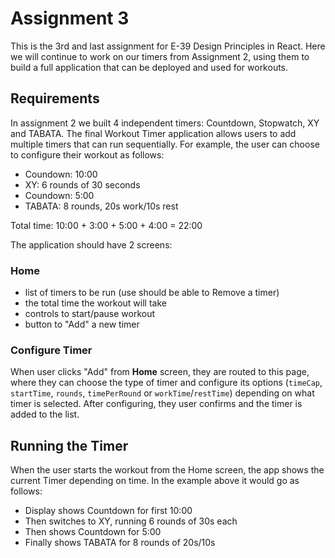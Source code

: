 # Assignment 3

This is the 3rd and last assignment for E-39 Design Principles in React. Here we will continue to work on our timers from Assignment 2, using them to build a full application that can be deployed and used for workouts.

## Requirements
In assignment 2 we built 4 independent timers: Countdown, Stopwatch, XY and TABATA. The final Workout Timer application allows users to add multiple timers that can run sequentially. For example, the user can choose to configure their workout as follows:

- Coundown:   10:00
- XY:         6 rounds of 30 seconds
- Coundown:   5:00
- TABATA:     8 rounds, 20s work/10s rest

Total time:   10:00 + 3:00 + 5:00 + 4:00 = 22:00

The application should have 2 screens:

### Home
- list of timers to be run (use should be able to Remove a timer)
- the total time the workout will take
- controls to start/pause workout
- button to "Add" a new timer

### Configure Timer
When user clicks "Add" from **Home** screen, they are routed to this page, where they can choose the type of timer and configure its options (`timeCap`, `startTime`, `rounds`, `timePerRound` or `workTime`/`restTime`) depending on what timer is selected. After configuring, they user confirms and the timer is added to the list.

## Running the Timer
When the user starts the workout from the Home screen, the app shows the current Timer depending on time. In the example above it would go as follows:

- Display shows Countdown for first 10:00
- Then switches to XY, running 6 rounds of 30s each
- Then shows Countdown for 5:00
- Finally shows TABATA for 8 rounds of 20s/10s
